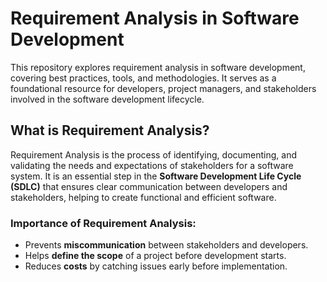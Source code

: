 # Requirement Analysis in Software Development
This repository explores requirement analysis in software development, covering best practices, tools, and methodologies. It serves as a foundational resource for developers, project managers, and stakeholders involved in the software development lifecycle.
## What is Requirement Analysis?

Requirement Analysis is the process of identifying, documenting, and validating the needs and expectations of stakeholders for a software system. It is an essential step in the **Software Development Life Cycle (SDLC)** that ensures clear communication between developers and stakeholders, helping to create functional and efficient software.

### Importance of Requirement Analysis:
- Prevents **miscommunication** between stakeholders and developers.
- Helps **define the scope** of a project before development starts.
- Reduces **costs** by catching issues early before implementation.

